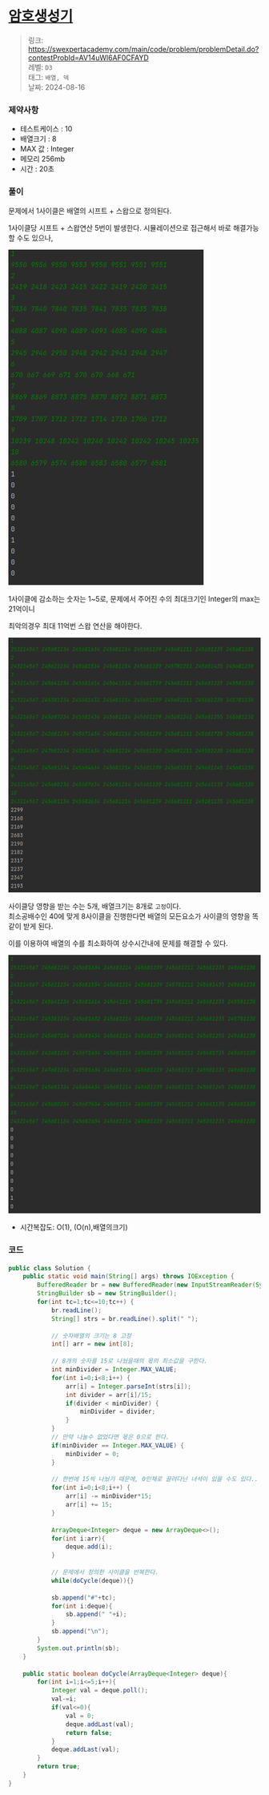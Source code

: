 # [암호생성기](https://swexpertacademy.com/main/code/problem/problemDetail.do?contestProbId=AV14uWl6AF0CFAYD)

> 링크: <https://swexpertacademy.com/main/code/problem/problemDetail.do?contestProbId=AV14uWl6AF0CFAYD>  
> 레벨: `D3`  
> 태그: `배열, 덱`  
> 날짜: 2024-08-16

### 제약사항

- 테스트케이스 : 10
- 배열크기 : 8
- MAX 값 : Integer
- 메모리 256mb
- 시간 : 20초

### 풀이

문제에서 1사이클은 배열의 시프트 + 스왑으로 정의된다.

1사이클당 시프트 + 스왑연산 5번이 발생한다. 시뮬레이션으로 접근해서 바로 해결가능할 수도 있으나,

![alt text](image-4.png)

1사이클에 감소하는 숫자는 1~5로, 문제에서 주어진 수의 최대크기인 Integer의 max는 21억이니

최악의경우 최대 11억번 스왑 연산을 해야한다.

![alt text](image-2.png)



사이클당 영향을 받는 수는 5개, 배열크기는 8개로 `고정`이다.  
최소공배수인 40에 맞게 8사이클을 진행한다면 배열의 모든요소가 사이클의 영향을 똑같이 받게 된다.

이를 이용하여 배열의 수를 최소화하여 상수시간내에 문제를 해결할 수 있다.



![alt text](image-3.png)

- 시간복잡도: O(1), (O(n),배열의크기)




### 코드

```java
public class Solution {
    public static void main(String[] args) throws IOException {
        BufferedReader br = new BufferedReader(new InputStreamReader(System.in));
        StringBuilder sb = new StringBuilder();
        for(int tc=1;tc<=10;tc++) {
            br.readLine();
            String[] strs = br.readLine().split(" ");

            // 숫자배열의 크기는 8 고정
            int[] arr = new int[8];

            // 8개의 숫자를 15로 나눴을때의 몫의 최소값을 구한다.
            int minDivider = Integer.MAX_VALUE;
            for(int i=0;i<8;i++) {
                arr[i] = Integer.parseInt(strs[i]);
                int divider = arr[i]/15;
                if(divider < minDivider) {
                    minDivider = divider;
                }
            }
            // 만약 나눌수 없었다면 몫은 0으로 한다.
            if(minDivider == Integer.MAX_VALUE) {
                minDivider = 0;
            }

            // 한번에 15씩 나눴기 때문에, 0인채로 끌려다닌 녀셕이 있을 수도 있다..
            for(int i=0;i<8;i++) {
                arr[i] -= minDivider*15;
                arr[i] += 15;
            }

            ArrayDeque<Integer> deque = new ArrayDeque<>();
            for(int i:arr){
                deque.add(i);
            }

            // 문제에서 정의한 사이클을 반복한다.
            while(doCycle(deque)){}

            sb.append("#"+tc);
            for(int i:deque){
                sb.append(" "+i);
            }
            sb.append("\n");
        }
        System.out.println(sb);
    }

    public static boolean doCycle(ArrayDeque<Integer> deque){
        for(int i=1;i<=5;i++){
            Integer val = deque.poll();
            val-=i;
            if(val<=0){
                val = 0;
                deque.addLast(val);
                return false;
            }
            deque.addLast(val);
        }
        return true;
    }
}
```
